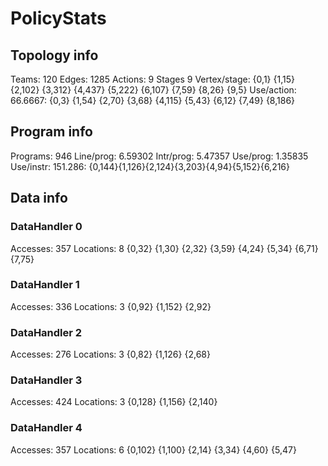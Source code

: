 # PolicyStats
## Topology info
Teams:		120
Edges:		1285
Actions:	9
Stages		9
Vertex/stage:	{0,1} {1,15} {2,102} {3,312} {4,437} {5,222} {6,107} {7,59} {8,26} {9,5} 
Use/action:	66.6667: {0,3} {1,54} {2,70} {3,68} {4,115} {5,43} {6,12} {7,49} {8,186} 

## Program info
Programs:	946
Line/prog:	6.59302
Intr/prog:	5.47357
Use/prog:	1.35835
Use/instr:	151.286: {0,144}{1,126}{2,124}{3,203}{4,94}{5,152}{6,216}

## Data info

### DataHandler 0
Accesses:	357
Locations:	8
{0,32} {1,30} {2,32} {3,59} {4,24} {5,34} {6,71} {7,75} 

### DataHandler 1
Accesses:	336
Locations:	3
{0,92} {1,152} {2,92} 

### DataHandler 2
Accesses:	276
Locations:	3
{0,82} {1,126} {2,68} 

### DataHandler 3
Accesses:	424
Locations:	3
{0,128} {1,156} {2,140} 

### DataHandler 4
Accesses:	357
Locations:	6
{0,102} {1,100} {2,14} {3,34} {4,60} {5,47} 